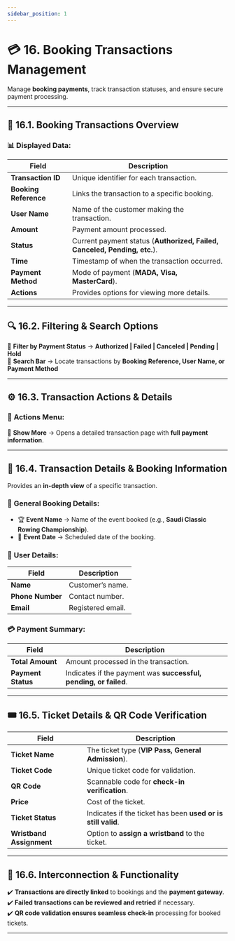 ```yaml
---
sidebar_position: 1
---
```


# 💳 16. Booking Transactions Management

Manage **booking payments**, track transaction statuses, and ensure secure payment processing.

---

## 📌 16.1. Booking Transactions Overview

### 📊 Displayed Data:

| Field                 | Description                                                               |
| --------------------- | ------------------------------------------------------------------------- |
| **Transaction ID**    | Unique identifier for each transaction.                                   |
| **Booking Reference** | Links the transaction to a specific booking.                              |
| **User Name**         | Name of the customer making the transaction.                              |
| **Amount**            | Payment amount processed.                                                 |
| **Status**            | Current payment status (**Authorized, Failed, Canceled, Pending, etc.**). |
| **Time**              | Timestamp of when the transaction occurred.                               |
| **Payment Method**    | Mode of payment (**MADA, Visa, MasterCard**).                             |
| **Actions**           | Provides options for viewing more details.                                |

---

## 🔍 16.2. Filtering & Search Options

🔹 **Filter by Payment Status** → **Authorized | Failed | Canceled | Pending | Hold**  
🔎 **Search Bar** → Locate transactions by **Booking Reference, User Name, or Payment Method**

---

## ⚙️ 16.3. Transaction Actions & Details

### 🎯 **Actions Menu:**

📝 **Show More** → Opens a detailed transaction page with **full payment information**.

---

## 📝 16.4. Transaction Details & Booking Information

Provides an **in-depth view** of a specific transaction.

### 📌 **General Booking Details:**

- 🏆 **Event Name** → Name of the event booked (e.g., **Saudi Classic Rowing Championship**).
- 📅 **Event Date** → Scheduled date of the booking.

### 👤 **User Details:**

| Field            | Description       |
| ---------------- | ----------------- |
| **Name**         | Customer’s name.  |
| **Phone Number** | Contact number.   |
| **Email**        | Registered email. |

### 💳 **Payment Summary:**

| Field              | Description                                                      |
| ------------------ | ---------------------------------------------------------------- |
| **Total Amount**   | Amount processed in the transaction.                             |
| **Payment Status** | Indicates if the payment was **successful, pending, or failed**. |

---

## 🎟️ 16.5. Ticket Details & QR Code Verification

| Field                    | Description                                                  |
| ------------------------ | ------------------------------------------------------------ |
| **Ticket Name**          | The ticket type (**VIP Pass, General Admission**).           |
| **Ticket Code**          | Unique ticket code for validation.                           |
| **QR Code**              | Scannable code for **check-in verification**.                |
| **Price**                | Cost of the ticket.                                          |
| **Ticket Status**        | Indicates if the ticket has been **used or is still valid**. |
| **Wristband Assignment** | Option to **assign a wristband** to the ticket.              |

---

## 🔗 16.6. Interconnection & Functionality

✔️ **Transactions are directly linked** to bookings and the **payment gateway**.  
✔️ **Failed transactions can be reviewed and retried** if necessary.  
✔️ **QR code validation ensures seamless check-in** processing for booked tickets.

---
